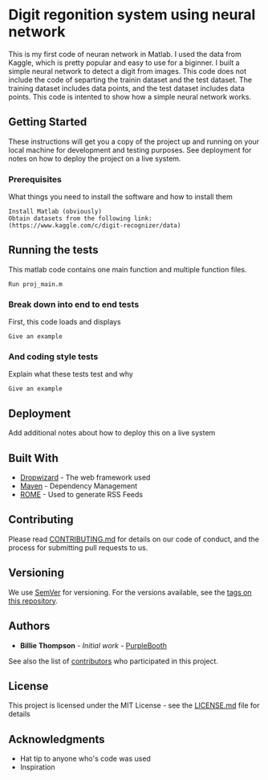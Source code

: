 # Digit regonition system using neural network 

This is my first code of neuran network in Matlab. I used the data from Kaggle, which is pretty popular and easy to use for a biginner. I built a simple neural network to detect a digit from images. This code does not include the code of separting the trainin dataset and the test dataset. The training dataset includes data points, and the test dataset includes data points. This code is intented to show how a simple neural network works.  

## Getting Started

These instructions will get you a copy of the project up and running on your local machine for development and testing purposes. See deployment for notes on how to deploy the project on a live system.

### Prerequisites

What things you need to install the software and how to install them

```
Install Matlab (obviously) 
Obtain datasets from the following link: (https://www.kaggle.com/c/digit-recognizer/data) 
```


## Running the tests
This matlab code contains one main function and multiple function files.
```
Run proj_main.m
```

### Break down into end to end tests

First, this code loads and displays 

```
Give an example
```

### And coding style tests

Explain what these tests test and why

```
Give an example
```

## Deployment

Add additional notes about how to deploy this on a live system

## Built With

* [Dropwizard](http://www.dropwizard.io/1.0.2/docs/) - The web framework used
* [Maven](https://maven.apache.org/) - Dependency Management
* [ROME](https://rometools.github.io/rome/) - Used to generate RSS Feeds

## Contributing

Please read [CONTRIBUTING.md](https://gist.github.com/PurpleBooth/b24679402957c63ec426) for details on our code of conduct, and the process for submitting pull requests to us.

## Versioning

We use [SemVer](http://semver.org/) for versioning. For the versions available, see the [tags on this repository](https://github.com/your/project/tags). 

## Authors

* **Billie Thompson** - *Initial work* - [PurpleBooth](https://github.com/PurpleBooth)

See also the list of [contributors](https://github.com/your/project/contributors) who participated in this project.

## License

This project is licensed under the MIT License - see the [LICENSE.md](LICENSE.md) file for details

## Acknowledgments

* Hat tip to anyone who's code was used
* Inspiration
